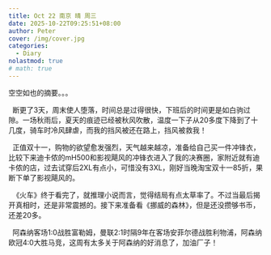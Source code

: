 ```yaml
---
title: Oct 22 南京 晴 周三
date: 2025-10-22T09:25:51+08:00
author: Peter
cover: /img/cover.jpg
categories:
  - Diary
nolastmod: true
# math: true
---
```


空空如也的摘要。。。

<!--more-->

&nbsp;&nbsp;断更了3天，周末使人堕落，时间总是过得很快，下班后的时间更是如白驹过隙。一场秋雨后，夏天的痕迹已经被秋风吹散，温度一下子从20多度下降到了十几度，骑车时冷风肆虐，而我的挡风被还在路上，挡风被救我！

&nbsp;&nbsp;正值双十一，购物的欲望愈发强烈，天气越来越凉，准备给自己买一件冲锋衣，比较下来迪卡侬的mH500和影视飓风的冲锋衣进入了我的决赛圈，家附近就有迪卡侬的店，过去试穿后2XL有点小，可惜没有3XL，刚好当晚淘宝双十一85折，果断下单了影视飓风的。

&nbsp;&nbsp;《火车》终于看完了，就推理小说而言，觉得结局有点太草率了。不过当最后揭开真相时，还是非常震撼的。接下来准备看《挪威的森林》，但是还没攒够书币，还差20多。

&nbsp;&nbsp;阿森纳客场1:0战胜富勒姆，曼联2:1时隔9年在客场安菲尔德战胜利物浦，阿森纳欧冠4:0大胜马竞，这周有太多关于阿森纳的好消息了，加油厂子！
